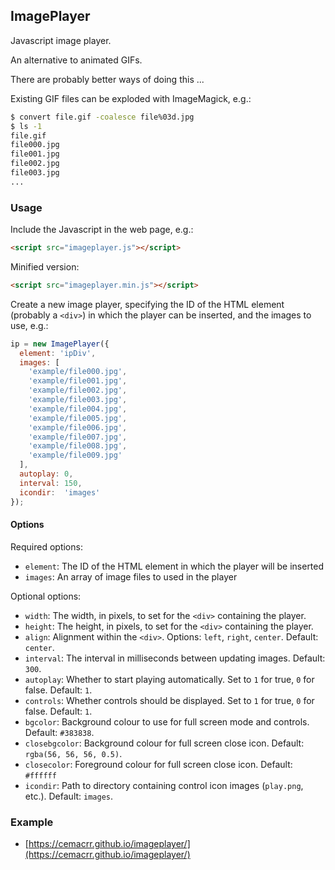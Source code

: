 ## ImagePlayer

Javascript image player.

An alternative to animated GIFs.

There are probably better ways of doing this ...

Existing GIF files can be exploded with ImageMagick, e.g.:

```bash
$ convert file.gif -coalesce file%03d.jpg
$ ls -1
file.gif
file000.jpg
file001.jpg
file002.jpg
file003.jpg
...
```

### Usage

Include the Javascript in the web page, e.g.:

```html
<script src="imageplayer.js"></script>
```

Minified version:

```html
<script src="imageplayer.min.js"></script>
```

Create a new image player, specifying the ID of the HTML element (probably a `<div>`) in which the player can be inserted, and the images to use, e.g.:

```js
ip = new ImagePlayer({
  element: 'ipDiv',
  images: [
    'example/file000.jpg',
    'example/file001.jpg',
    'example/file002.jpg',
    'example/file003.jpg',
    'example/file004.jpg',
    'example/file005.jpg',
    'example/file006.jpg',
    'example/file007.jpg',
    'example/file008.jpg',
    'example/file009.jpg'
  ],
  autoplay: 0,
  interval: 150,
  icondir:  'images'
});
```

#### Options

Required options:

  * `element`: The ID of the HTML element in which the player will be inserted
  * `images`: An array of image files to used in the player

Optional options:

  * `width`: The width, in pixels, to set for the `<div>` containing the player.
  * `height`: The height, in pixels, to set for the `<div>` containing the player.
  * `align`: Alignment within the `<div>`. Options: `left`, `right`, `center`. Default: `center`.
  * `interval`: The interval in milliseconds between updating images. Default: `300`.
  * `autoplay`: Whether to start playing automatically. Set to `1` for true, `0` for false. Default: `1`.
  * `controls`: Whether controls should be displayed. Set to `1` for true, `0` for false. Default: `1`.
  * `bgcolor`: Background colour to use for full screen mode and controls. Default: `#383838`.
  * `closebgcolor`: Background colour for full screen close icon. Default: `rgba(56, 56, 56, 0.5)`.
  * `closecolor`: Foreground colour for full screen close icon. Default: `#ffffff`
  * `icondir`: Path to directory containing control icon images (`play.png`, etc.). Default: `images`.

### Example

  * [https://cemacrr.github.io/imageplayer/](https://cemacrr.github.io/imageplayer/)

